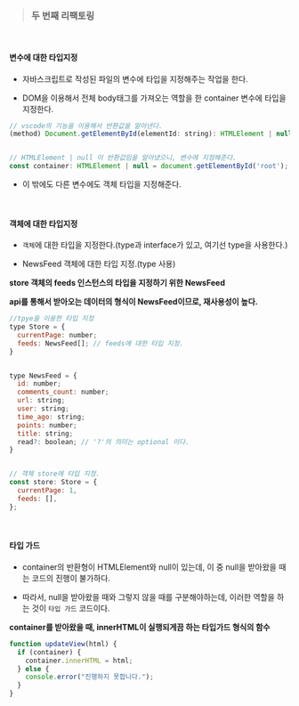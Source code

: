 >### 두 번째 리팩토링   

<br>


#### 변수에 대한 타입지정    

- 자바스크립트로 작성된 파일의 변수에 타입을 지정해주는 작업을 한다.   

- DOM을 이용해서 전체 body태그를 가져오는 역할을 한 container 변수에 타입을 지정한다.   

```js
// vscode의 기능을 이용해서 반환값을 알아낸다.
(method) Document.getElementById(elementId: string): HTMLElement | null


// HTMLElement | null 이 반환값임을 알아냈으니, 변수에 지정해준다.   
const container: HTMLElement | null = document.getElementById('root');
```   

- 이 밖에도 다른 변수에도 객체 타입을 지정해준다.   

<br>

#### 객체에 대한 타입지정 

- `객체`에 대한 타입을 지정한다.(type과 interface가 있고, 여기선 type을 사용한다.)   

- NewsFeed 객체에 대한 타입 지정.(type 사용)    


**store 객체의 feeds 인스턴스의 타입을 지정하기 위한 NewsFeed**    

**api를 통해서 받아오는 데이터의 형식이 NewsFeed이므로, 재사용성이 높다.**    

```js
//tpye을 이용한 타입 지정
type Store = {
  currentPage: number;
  feeds: NewsFeed[]; // feeds에 대한 타입 지정.
}


type NewsFeed = {
  id: number;
  comments_count: number;
  url: string;
  user: string;
  time_ago: string;
  points: number;
  title: string;
  read?: boolean; // '?'의 의미는 optional 이다. 
}


// 객체 store에 타입 지정. 
const store: Store = {
  currentPage: 1,
  feeds: [],
};

```

<br>

#### 타입 가드    

- container의 반환형이 HTMLElement와 null이 있는데, 이 중 null을 받아왔을 때는 코드의 진행이 불가하다.   

- 따라서, null을 받아왔을 때와 그렇지 않을 때를 구분해야하는데,
이러한 역할을 하는 것이 `타입 가드` 코드이다.   


**container를 받아왔을 때, innerHTML이 실행되게끔 하는 타입가드 형식의 함수**
```js
function updateView(html) {
  if (container) {
    container.innerHTML = html;
  } else {
    console.error("진행하지 못합니다.");
  }
}

```

